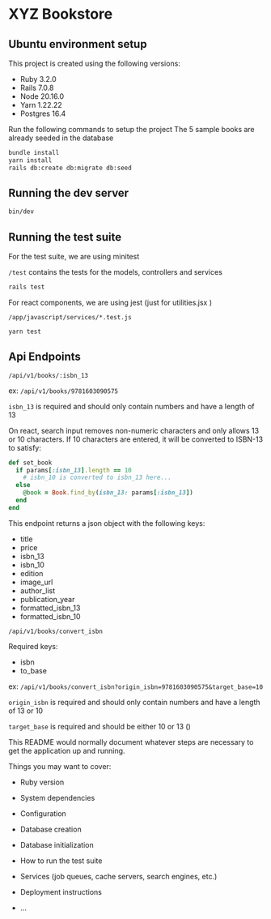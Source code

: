 # XYZ Bookstore

## Ubuntu environment setup
This project is created using the following versions:
- Ruby 3.2.0
- Rails 7.0.8
- Node 20.16.0
- Yarn 1.22.22
- Postgres 16.4

Run the following commands to setup the project
The 5 sample books are already seeded in the database
```bash
bundle install
yarn install
rails db:create db:migrate db:seed
```

## Running the dev server
```bash
bin/dev
```

## Running the test suite
For the test suite, we are using minitest

`/test` contains the tests for the models, controllers and services
```bash
rails test
```

For react components, we are using jest (just for utilities.jsx )

`/app/javascript/services/*.test.js`
```bash
yarn test
```

## Api Endpoints
```url
/api/v1/books/:isbn_13
```
ex: `/api/v1/books/9781603090575`

`isbn_13` is required and should only contain numbers and have a length of 13

On react, search input removes non-numeric characters and only allows 13 or 10 characters.
If 10 characters are entered, it will be converted to ISBN-13 to satisfy:
```ruby
def set_book
  if params[:isbn_13].length == 10
    # isbn_10 is converted to isbn_13 here...
  else
    @book = Book.find_by(isbn_13: params[:isbn_13])
  end
end
```

This endpoint returns a json object with the following keys:
- title
- price
- isbn_13
- isbn_10
- edition
- image_url
- author_list
- publication_year
- formatted_isbn_13
- formatted_isbn_10

```url
/api/v1/books/convert_isbn
```
Required keys:
- isbn
- to_base

ex: `/api/v1/books/convert_isbn?origin_isbn=9781603090575&target_base=10`

`origin_isbn` is required and should only contain numbers and have a length of 13 or 10

`target_base` is required and should be either 10 or 13 ()

This README would normally document whatever steps are necessary to get the
application up and running.

Things you may want to cover:

* Ruby version

* System dependencies

* Configuration

* Database creation

* Database initialization

* How to run the test suite

* Services (job queues, cache servers, search engines, etc.)

* Deployment instructions

* ...
